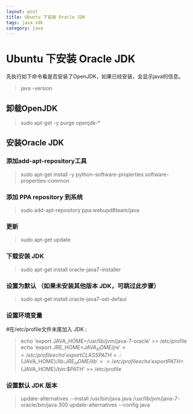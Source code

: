 ```yaml
---
layout: post
title: Ubuntu 下安装 Oracle JDK
tags: java sdk
category: java
---
```



# Ubuntu 下安装 Oracle JDK
先执行如下命令看是否安装了OpenJDK，如果已经安装，会显示java的信息。
>java -version

## 卸载OpenJDK
>sudo apt-get -y purge openjdk-\*

## 安装Oracle JDK

### 添加add-apt-repository工具

>sudo apt-get install -y python-software-properties software-properties-common

### 添加 PPA repository 到系统
>sudo add-apt-repository ppa:webupd8team/java

### 更新
>sudo apt-get update

### 下载安装 JDK
>sudo apt-get install oracle-java7-installer

### 设置为默认 （如果未安装其他版本 JDK，可跳过此步骤）
>sudo apt-get install oracle-java7-set-defaul

### 设置环境变量
#在/etc/profile文件末尾加入 JDK :

>echo 'export JAVA_HOME=/usr/lib/jvm/java-7-oracle' >> /etc/profile
>echo 'export JRE_HOME=${JAVA_HOME}/jre' >> /etc/profile
>echo 'export CLASSPATH=.:${JAVA_HOME}/lib:${JRE_HOME}/lib' >> /etc/profile
>echo 'export PATH=${JAVA_HOME}/bin:$PATH' >> /etc/profile

### 设置默认 JDK 版本

>update-alternatives --install /usr/bin/java java /usr/lib/jvm/java-7-oracle/bin/java 300
>update-alternatives --config java




